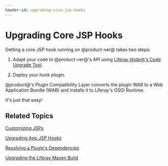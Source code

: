 ```yaml
---
header-id: upgrading-core-jsp-hooks
---
```


# Upgrading Core JSP Hooks

Getting a core JSP hook running on @product-ver@ takes two steps:

1.  Adapt your code to @product-ver@'s API using
    [Liferay @ide@'s Code Upgrade Tool](/docs/7-1/tutorials/-/knowledge_base/t/adapting-to-liferay-7s-api-with-the-code-upgrade-tool). 

2.  Deploy your hook plugin. 

@product@'s Plugin Compatibility Layer converts the plugin WAR to a Web
Application Bundle (WAB) and installs it to Liferay's OSGi Runtime. 

It's just that easy!

## Related Topics

[Customizing JSPs](/docs/7-1/tutorials/-/knowledge_base/t/customizing-jsps)

[Upgrading App JSP Hooks](/docs/7-1/tutorials/-/knowledge_base/t/upgrading-app-jsp-hook-plugins)

[Resolving a Plugin's Dependencies](/docs/7-1/tutorials/-/knowledge_base/t/resolving-a-plugins-dependencies)

[Upgrading the Liferay Maven Build](/docs/7-1/tutorials/-/knowledge_base/t/upgrading-the-liferay-maven-build)
